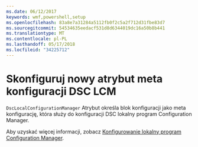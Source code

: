 ```yaml
---
ms.date: 06/12/2017
keywords: wmf,powershell,setup
ms.openlocfilehash: 83a8e7a31284a5112fb0f2c5a2f712d31fbe83d7
ms.sourcegitcommit: 54534635eedacf531d8d6344019dc16a50b8b441
ms.translationtype: MT
ms.contentlocale: pl-PL
ms.lasthandoff: 05/17/2018
ms.locfileid: "34225712"
---
```

# <a name="configure-dsc-lcm-with-new-meta-configuration-attribute"></a>Skonfiguruj nowy atrybut meta konfiguracji DSC LCM

`DscLocalConfigurationManager` Atrybut określa blok konfiguracji jako meta konfigurację, która służy do konfiguracji DSC lokalny program Configuration Manager.

Aby uzyskać więcej informacji, zobacz [Konfigurowanie lokalny program Configuration Manager](https://msdn.microsoft.com/powershell/dsc/metaconfig).
